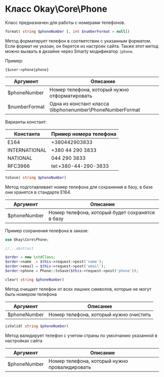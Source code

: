 # Класс Okay\Core\Phone

Класс предназначен для работы с номерами телефонов.

<a name="format"></a>
```php
format( string $phoneNumber [, int $numberFormat = null])
```

Метод форматирует телефон в соответствии с указанным форматом. Если формат не указан, он берется из настроек сайта.
Также этот метод можно вызвать в дизайне через Smarty модификатор `|phone`. 

Пример:
```smarty
{$user->phone|phone}
```

Аргумент | Описание
---|---
$phoneNumber | Номер телефона, который нужно отформатировать
$numberFormat | Одна из констант класса \libphonenumber\PhoneNumberFormat

Варианты констант:

Константа | Пример номера телефона
---|---
E164 | +380442903833
INTERNATIONAL | +380 44 290 3833
NATIONAL | 044 290 3833
RFC3966 | tel:+380-44-290-3833

<a name="toSave"></a>
```php
toSave( string $phoneNumber)
```

Метод подготавливает номер телефона для сохранения в базу, в базе они хранятся в стандарте E164.

Аргумент | Описание
---|---
$phoneNumber | Номер телефона, который будет сохранятся в базу

Пример сохранения телефона в заказе:
```php
use Okay\Core\Phone;

//...abstract

$order = new \stdClass;
$order->name  = $this->request->post('name');
$order->email = $this->request->post('email');
$order->phone = Phone::toSave($this->request->post('phone'));
```

<a name="clear"></a>
```php
clear( string $phoneNumber)
```

Метод очищает телефон от всех лишних символов, которые не могут быть номером телефона

Аргумент | Описание
---|---
$phoneNumber | Номер телефона, который нужно очистить

<a name="isValid"></a>
```php
isValid( string $phoneNumber)
```

Метод валидирует телефон с учетом страны по умолчанию указанной в настройках сайта 

Аргумент | Описание
---|---
$phoneNumber | Номер телефона, который нужно провалидировать

